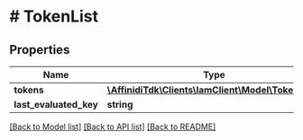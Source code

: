 # # TokenList

## Properties

Name | Type | Description | Notes
------------ | ------------- | ------------- | -------------
**tokens** | [**\AffinidiTdk\Clients\IamClient\Model\TokenDto[]**](TokenDto.md) |  |
**last_evaluated_key** | **string** |  | [optional]

[[Back to Model list]](../../README.md#models) [[Back to API list]](../../README.md#endpoints) [[Back to README]](../../README.md)
